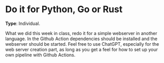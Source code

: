 # Do it for Python, Go or Rust

**Type**: Individual.

What we did this week in class, redo it for a simple webserver in another language. 
In the Github Action dependencies should be installed and the webserver should be started.
Feel free to use ChatGPT, especially for the web server creation part, as long as you get a feel for how to set up your own pipeline with Github Actions. 


